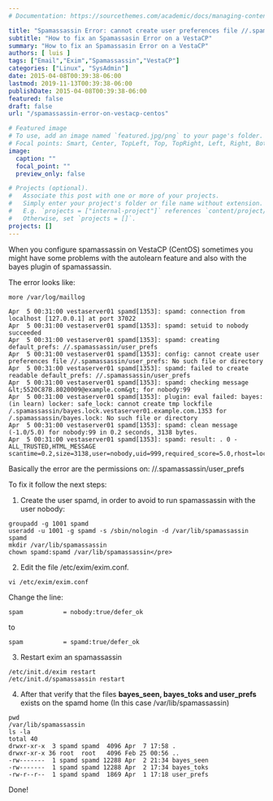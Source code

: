 ```yaml
---
# Documentation: https://sourcethemes.com/academic/docs/managing-content/

title: "Spamassassin Error: cannot create user preferences file //.spamassassin/user_prefs: Permission denied on VestaCP - CentOS"
subtitle: "How to fix an Spamassasin Error on a VestaCP"
summary: "How to fix an Spamassasin Error on a VestaCP"
authors: [ luis ]
tags: ["Email","Exim","Spamassassin","VestaCP"]
categories: ["Linux", "SysAdmin"]
date: 2015-04-08T00:39:38-06:00
lastmod: 2019-11-13T00:39:38-06:00
publishDate: 2015-04-08T00:39:38-06:00
featured: false
draft: false
url: "/spamassassin-error-on-vestacp-centos"

# Featured image
# To use, add an image named `featured.jpg/png` to your page's folder.
# Focal points: Smart, Center, TopLeft, Top, TopRight, Left, Right, BottomLeft, Bottom, BottomRight.
image:
  caption: ""
  focal_point: ""
  preview_only: false

# Projects (optional).
#   Associate this post with one or more of your projects.
#   Simply enter your project's folder or file name without extension.
#   E.g. `projects = ["internal-project"]` references `content/project/deep-learning/index.md`.
#   Otherwise, set `projects = []`.
projects: []
---
```


When you configure spamassassin on VestaCP (CentOS) sometimes you might have some problems with the autolearn feature and also with the bayes plugin of spamassassin.
  
The error looks like:

```shell
more /var/log/maillog

Apr  5 00:31:00 vestaserver01 spamd[1353]: spamd: connection from localhost [127.0.0.1] at port 37022
Apr  5 00:31:00 vestaserver01 spamd[1353]: spamd: setuid to nobody succeeded
Apr  5 00:31:00 vestaserver01 spamd[1353]: spamd: creating default_prefs: //.spamassassin/user_prefs
Apr  5 00:31:00 vestaserver01 spamd[1353]: config: cannot create user preferences file //.spamassassin/user_prefs: No such file or directory
Apr  5 00:31:00 vestaserver01 spamd[1353]: spamd: failed to create readable default_prefs: //.spamassassin/user_prefs
Apr  5 00:31:00 vestaserver01 spamd[1353]: spamd: checking message &lt;5520C87B.8020009@example.com&gt; for nobody:99
Apr  5 00:31:00 vestaserver01 spamd[1353]: plugin: eval failed: bayes: (in learn) locker: safe_lock: cannot create tmp lockfile /.spamassassin/bayes.lock.vestaserver01.example.com.1353 for /.spamassassin/bayes.lock: No such file or directory
Apr  5 00:31:00 vestaserver01 spamd[1353]: spamd: clean message (-1.0/5.0) for nobody:99 in 0.2 seconds, 3138 bytes.
Apr  5 00:31:00 vestaserver01 spamd[1353]: spamd: result: . 0 - ALL_TRUSTED,HTML_MESSAGE scantime=0.2,size=3138,user=nobody,uid=999,required_score=5.0,rhost=localhost,raddr=127.0.0.1,rport=37022,mid=&lt;5520C87B.8020009@example.com&gt;,autolearn=unavailable
```

Basically the error are the permissions on: //.spamassassin/user_prefs

To fix it follow the next steps:

1. Create the user spamd, in order to avoid to run spamassassin with the user nobody:

```shell
groupadd -g 1001 spamd
useradd -u 1001 -g spamd -s /sbin/nologin -d /var/lib/spamassassin spamd
mkdir /var/lib/spamassassin
chown spamd:spamd /var/lib/spamassassin</pre>
```

2. Edit the file /etc/exim/exim.conf.

```shell
vi /etc/exim/exim.conf
```

Change the line:

```shell
spam           = nobody:true/defer_ok
```

to

```shell
spam           = spamd:true/defer_ok
```

3. Restart exim an spamassassin

```shell
/etc/init.d/exim restart 
/etc/init.d/spamassassin restart
```

4. After that verify that the files **bayes_seen, bayes_toks and user_prefs** exists on the spamd home (In this case /var/lib/spamassassin)

```shell
pwd
/var/lib/spamassassin
ls -la
total 40
drwxr-xr-x  3 spamd spamd  4096 Apr  7 17:58 .
drwxr-xr-x 36 root  root   4096 Feb 25 00:56 ..
-rw-------  1 spamd spamd 12288 Apr  2 21:34 bayes_seen
-rw-------  1 spamd spamd 12288 Apr  2 17:34 bayes_toks
-rw-r--r--  1 spamd spamd  1869 Apr  1 17:18 user_prefs
```

Done!